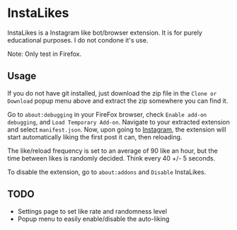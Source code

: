 # InstaLikes
  InstaLikes is a Instagram like bot/browser extension. It is for purely educational purposes. I do not condone it's use.

  Note: Only test in Firefox.

## Usage
  If you do not have git installed, just download the zip file in the `Clone or Download` popup menu above and extract the zip somewhere you can find it.

  Go to `about:debugging` in your FireFox browser, check `Enable add-on debugging`, and `Load Temporary Add-on`. Navigate to your extracted extension and select `manifest.json`. Now, upon going to [Instagram](http://instagram.com), the extension will start automatically liking the first post it can, then reloading.
  
  The like/reload frequency is set to an average of 90 like an hour, but the time between likes is randomly decided. Think every 40 +/- 5 seconds.

  To disable the extension, go to `about:addons` and `Disable` InstaLikes.

## TODO
  - Settings page to set like rate and randomness level
  - Popup menu to easily enable/disable the auto-liking

